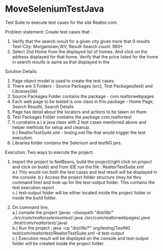 # MoveSeleniumTestJava
Test Suite to execute test cases for the site Realtor.com

Problem statement: Create test cases that :
 1. Verify that the search result for a given city gives more that 0 results 
    Test-City: Morgantown,WV, Result-Search count: 980+
 2. Select 2nd Home from the displayed list of homes. And click on the address displayed for that home. 
    Verify that the price listed for the home in search results is same as that displayed in the 
 
Solution Details:
1. Page object model is used to create the test cases.
2. There are 3 Folders - Source Packages (src), Test Packages(test) and Libraries(lib)
3. Source Packages Folder contains the package - com.realtorwebpages 
4. Each web page to be tested is one class in this package - Home Page, Search Results, Search Details
5. Page has detail about the locators and actions to be taken on them
6. Test Packages Folder contains the package  com.realtortest
7. It conatains a.) a java class with 2 test cases mentioned above and helper methods for setup and cleanup.   
                b.) RealtorTestSuite.xml - testng.xml file that would trigger the test execution.
8. Libraries folder contains the Selenium and testNG jars. 

Execution:
Two ways to execute the project:
1. Import the project to NetBeans, build the project(right click on project and click on build) and from IDE run the file : RealtorTestSuite.xml  
   a.) This would run both the test cases and test result will be displayed in the console. 
   b.) Access the project folder structure (may be thru command line) and look-up for the test-output folder. This contains          the test execution report    
   c.) test-output folder will be either located inside the project folder or inside the build folder. 
   
2. On command line,   
     a.) compile the project (javac -classpath "dist/lib/*" ./src/com/realtorseleniumtest/*.java     ./src/com/realtorwebpages/*.java ./test/com/realtortest/*.java)  
     b.) Run the project : java -cp  "dist/lib/*" org/testng/TestNG test/com/realtortest/RealtorTestSuite.xml -d test-output   
     c.) Execution result will be displayed on the console and test-output folder will be created inside the project folder.   
     

